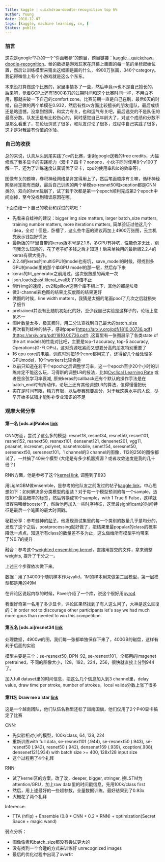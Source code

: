 ```yaml
---
Title: kaggle | quickdraw-doodle-recognition top 6%
author: Young
date: 2018-12-07
tags: [kaggle, machine learning, cv, ]
Status: public
---
```

### 前言

这次是google举办的一个“你画我猜”的题目，题目链接：[kaggle - quickdraw-doodle-recognition](https://www.kaggle.com/c/quickdraw-doodle-recognition)。给的数据是游戏玩家在屏幕上画画的每一笔的坐标起始位置，然后让训练模型来猜出这幅画是画的什么，4900万张画，340个category。我记得微信上有个小游戏就是这么个东东。

本来没打算做这个比赛的，家里事情多了一些，然后毕竟cv也不是自己擅长的，后来吧，觉着GCP上还有1500多刀的过期时间和这个比赛时间一样，不用白不用，那就突破一下自己的comfort zone。比赛前期一直是自己在刷，最后8天的时候，自己做的两个单模在0.932，然后有找cv方面比较擅长的朋友组队，最后成绩还是略遗憾，没拿到银牌，和实力有关，也和运气有关吧，最后选交的不是队伍的最高分数。队友还是有比较伤心的，同时感觉自己年龄大了，对这个成绩和分数不是那么看重了，在论坛浏览了很多，和队友讨论了很多，过程中自己实践了很多，这才是对我最有价值的体验。

### 自己的收获

总的来说，认真从头到尾实践了cv的比赛，谢谢google送我的free credits，大幅修炼了我多显卡的实践能力（双卡？四卡？nonono，小伙子同时使用8个v100了解一下，还为了训练速度认真调优了显卡，cpu的使用率和io的效率等）。

图像有关的题嘛，卷积神经网络是肯定得用上了，然后笔画顺序有关嘛，循环神经网络肯定能有贡献，最后自己训练的两个单模se-resnet50和xception都是CNN类的，双向的lstm玩崩了，试了若干次都是第一个epoch顺利完成第2个epoch中间崩掉，至今没找到错误原因在哪。

下面总结一下自己的收获和踩过的坑吧：

* 先看来自蛙神的建议：bigger img size matters, larger batch_size matters, training number matters, more iterations matters,  简单验证过他这几个idea，全对！但是，卧槽了，这么些牛逼的建议再加上4900万张图，云主机党表示钱包好慌张
* 最新版的TF里自带的keras版本号是2.1.6，多GPU有神坑，性能奇差无比，别问我怎么知道的，花了老子好多钱之后才知道！后来单独用的最新版2.2.4的keras有很大提升。
* 2.2.4的keras的multiGPU的model也有坑，save_model的时候，得找到多GPU的model里的那个单GPU model的那一层，然后存下来
* keras的fit_generator之前用过，这次很熟悉的再来一次
* json.loads比ast.literal_eval快了10倍不止
* 制作img的速度，cv2和pillow这两个库不相上下，其他的都是垃圾
* 做3-channel彩色图的结果比灰度图的结果更好
* 做图的时候，line width matters，我猜是太细的笔画pool了几次之后就损失了细节
* pretrained并没有比随机初始化的好，至少我自己实验是这样子的，论坛上意见不一
* 图片数量太多，极其费时，用二分法查找到自己最大的batch_size
* 再次看到蛙神的帖子，感谢paper[https://arxiv.org/pdf/1810.00736.pdf](https://arxiv.org/pdf/1810.00736.pdf) ,这篇里有一张图展示了各类state of the art models的性能对比吧，主要是top-1 accuracy, top-5 accuracy, Operations(G-FLOPs)，这对资源吃紧而又想要分高的朋友特别重要了
* 16 cpu core的电脑，训练时别把16个core都用完了，还得留几个给处理多GPUmodel，10个workers比较合适
* 以前只知道在若干个epoch之后调整学习率，这一个epoch至少20个小时的训练肯定不能这么玩，习得新的调整LR的技法，比如[Cyclical Learning Rate](https://github.com/bckenstler/CLR) 或者是余弦学习率衰减, 原来keras的callback还有个默认的操作手法是在batch_end时有所动作，论坛上还有其他调整LR的算法，值得慢慢把玩
* 实在是时间有限，精力有限，以后参赛想要高分，对于我这类水平的人说，尽早开始多试错才能弥补专业知识的不足

### 观摩大佬分享

#### 第一名 [ods.ai]Pablos  [link](https://www.kaggle.com/c/quickdraw-doodle-recognition/discussion/73738)

CNN方面，尝试了这么多的模型: resnet18, resnet34, resnet50, resnet101, resnet152, resnext50, resnext101, densenet121, densenet201, vgg11, pnasnet, incresnet, polynet, nasnetmobile, senet154, seresnet50, seresnext50, seresnext101，1 channel的3 channel的图像，112的256的图像都试了，一共搞了40来个模型
(大佬是有多少机器资源？或者收敛速度是我的几十倍？)

RNN方面，他是参考了这个[kernel link](https://www.kaggle.com/huyenvyvy/bidirectional-lstm-using-data-generator-lb-0-825), 调整到了893

用LightGBM做ensemble，是参考的他队友之前发过的帖子[kaggle link](https://www.kaggle.com/c/cdiscount-image-classification-challenge/discussion/45733)，中心思想如下：如何解决多分类模型的组装？对于每一个模型预测的每一个sample，选取10个最高概率的标签，然后转换成10个sample，with 1 True 9 False，这样就很容易喂给booster了，然后他再加入一些时序特征，这里最significant的时间特征是最后一个笔画的最大时间戳。

秘籍分享：参考蛙神的[帖子](https://www.kaggle.com/c/quickdraw-doodle-recognition/discussion/70540#416772)，他发现测试集里的每一个类别的数量几乎是均分的，发现了这个之后，postprocessing就好做了，把结果里最popular的class的概率降低一点点，知道所有class的数量差不多为止，这么做给所有模型平均带来了%0.7的提升

融合：参考这个[weighted ensembling kernel](https://www.kaggle.com/paulorzp/ensemble-weighted-voting)，直接用提交的文件，拿来调整weights, 提升了千分之一。

上述三个步骤依次做下来。

数据：用了34000个随机样本作为valid，1M的样本用来做第二层模型，第一层模型都是用的49M

在评论区说起内存的时候，Pavel介绍了一个库，说这个很好用[pyro4](https://github.com/irmen/Pyro4)

我很好奇第一名用了多少显卡，评论区果然找到了有人这么问了，大神是这么回复的：in order not to discourage other participants let's say we had much more gpus than needed to win this competition.

#### 第五名 [ods.ai]resnet34  [link](https://www.kaggle.com/c/quickdraw-doodle-recognition/discussion/73708)

处理数据，4900w的图，我们每一张都单独保存下来了，400GB的磁盘，这样有利于后面的实验

模型主要是三个：se-resnext50, DPN-92, se-resnext101，全都用的imagenet pretrained，不同的图像大小，128，192，224，256，很快就直接上分到944了。

加入full dataset里的时间信息，把这么几个信息加入到3 channel里，delay value, draw time per stroke, number of strokes，local valida分数上涨了很多

#### 第11名  Draw me a star [link](https://www.kaggle.com/c/quickdraw-doodle-recognition/discussion/73808)

这是一个越南团队，他们队伍名称里还标了越南国旗，他们仅用了2个P40显卡搞定了比赛

CNN:
 * 先实验相对小的模型，100k/class, 64, 128, 224 
 * 重新训练with full data, se-resnext101 (.944), se-resnext50 (.943), se-resnet50 (.942), resnet50 (.942), densenet169 (.939), xception(.938), densenet121(.934) with batch size >= 400, 128x128 input size
 * 这个过程用了4个礼拜

RNN:
 * 试了kernel区的方案，改了改，deeper, bigger, stringer, 换LSTM为attention/GRU，加上raw data里的时间戳信息，先用100k/class first
 * 然后，用上述最好的一些超参数，全量数据训练，最好结果到了0.93x
 * 大概花了两个礼拜

Inference:
 * TTA (hflip) + Ensemble (0.8 * CNN + 0.2 * RNN) + optimization(Secret Sauce + magic wand)

弱点分析：
 * 图像像素和batch_size都没有尝试更大的
 * 没有找到一个合适的方式来训练好 unrecognized images
 * 最后的优化过程中出现了overfit












